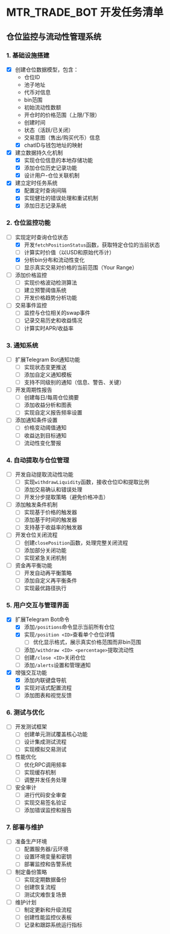 # MTR_TRADE_BOT 开发任务清单

## 仓位监控与流动性管理系统

### 1. 基础设施搭建

- [x] 创建仓位数据模型，包含：
  - 仓位ID
  - 池子地址
  - 代币对信息
  - bin范围
  - 初始流动性数额
  - 开仓时的价格范围（上限/下限）
  - 创建时间
  - 状态（活跃/已关闭）
  - 交易意图（售出/购买代币）信息
  - [x] chatID与钱包地址的映射
  
- [x] 建立数据持久化机制
  - [x] 实现仓位信息的本地存储功能
  - [x] 添加仓位历史记录功能
  - [x] 设计用户-仓位关联机制

- [x] 建立定时任务系统
  - [x] 配置定时查询间隔
  - [x] 实现健壮的错误处理和重试机制
  - [x] 添加日志记录系统

### 2. 仓位监控功能

- [ ] 实现定时查询仓位状态
  - [x] 开发`fetchPositionStatus`函数，获取特定仓位的当前状态
  - [ ] 计算实时价值（以USD和原始代币计）
  - [x] 分析bin分布和流动性变化
  - [ ] 显示真实交易对价格的当前范围（Your Range）

- [ ] 添加价格监控
  - [ ] 实现价格波动检测算法
  - [ ] 建立预警阈值系统
  - [ ] 开发价格趋势分析功能

- [ ] 交易事件监控
  - [ ] 监控与仓位相关的swap事件
  - [ ] 记录交易历史和收益情况
  - [ ] 计算实时APR/收益率

### 3. 通知系统

- [ ] 扩展Telegram Bot通知功能
  - [ ] 实现状态变更推送
  - [ ] 添加自定义通知模板
  - [ ] 支持不同级别的通知（信息、警告、关键）

- [ ] 开发周期性报告
  - [ ] 创建每日/每周仓位摘要
  - [ ] 添加收益分析和图表
  - [ ] 实现自定义报告频率设置

- [ ] 添加通知条件设置
  - [ ] 价格变动阈值通知
  - [ ] 收益达到目标通知
  - [ ] 流动性变化警报

### 4. 自动提取与仓位管理

- [ ] 开发自动提取流动性功能
  - [ ] 实现`withdrawLiquidity`函数，接收仓位ID和提取比例
  - [ ] 添加交易确认和错误处理
  - [ ] 开发分步提取策略（避免价格冲击）

- [ ] 添加触发条件机制
  - [ ] 实现基于价格的触发器
  - [ ] 添加基于时间的触发器
  - [ ] 支持基于收益率的触发器

- [ ] 开发仓位关闭流程
  - [ ] 创建`closePosition`函数，处理完整关闭流程
  - [ ] 添加部分关闭功能
  - [ ] 实现紧急关闭机制

- [ ] 资金再平衡功能
  - [ ] 开发自动再平衡策略
  - [ ] 添加自定义再平衡条件
  - [ ] 实现最优路径执行

### 5. 用户交互与管理界面

- [x] 扩展Telegram Bot命令
  - [x] 添加`/positions`命令显示当前所有仓位
  - [x] 实现`/position <ID>`查看单个仓位详情
    - [ ] 优化显示格式，展示真实价格范围而非bin范围
  - [ ] 添加`/withdraw <ID> <percentage>`提取流动性
  - [ ] 创建`/close <ID>`关闭仓位
  - [ ] 添加`/alerts`设置和管理通知

- [x] 增强交互功能
  - [x] 添加内联键盘导航
  - [x] 实现对话式配置流程
  - [ ] 添加图表和视觉反馈

### 6. 测试与优化

- [ ] 开发测试框架
  - [ ] 创建单元测试覆盖核心功能
  - [ ] 设计集成测试流程
  - [ ] 实现模拟交易测试

- [ ] 性能优化
  - [ ] 优化RPC调用频率
  - [ ] 实现缓存机制
  - [ ] 调整并发任务处理

- [ ] 安全审计
  - [ ] 进行代码安全审查
  - [ ] 实现交易签名验证
  - [ ] 添加错误监控和报告

### 7. 部署与维护

- [ ] 准备生产环境
  - [ ] 配置服务器/云环境
  - [ ] 设置环境变量和密钥
  - [ ] 部署监控和告警系统

- [ ] 制定备份策略
  - [ ] 实现定期数据备份
  - [ ] 创建恢复流程
  - [ ] 测试灾难恢复场景

- [ ] 维护计划
  - [ ] 制定更新和升级流程
  - [ ] 创建性能监控仪表板
  - [ ] 记录和跟踪系统运行指标 